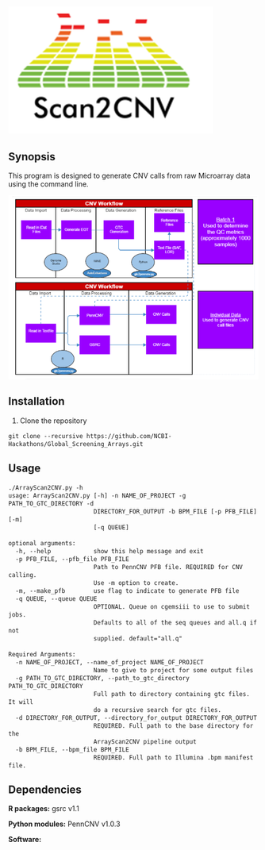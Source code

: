 ## ![alt text](https://github.com/NCBI-Hackathons/Global_Screening_Arrays/blob/master/files/Logo.png "Logo")


## Synopsis

This program is designed to generate CNV calls from raw Microarray data using the command line.

![alt text](https://github.com/NCBI-Hackathons/Global_Screening_Arrays/blob/master/Workflow_updated.PNG "Workflow")


## Installation

1. Clone the repository 
```
git clone --recursive https://github.com/NCBI-Hackathons/Global_Screening_Arrays.git

```


## Usage
```
./ArrayScan2CNV.py -h
usage: ArrayScan2CNV.py [-h] -n NAME_OF_PROJECT -g PATH_TO_GTC_DIRECTORY -d
                        DIRECTORY_FOR_OUTPUT -b BPM_FILE [-p PFB_FILE] [-m]
                        [-q QUEUE]

optional arguments:
  -h, --help            show this help message and exit
  -p PFB_FILE, --pfb_file PFB_FILE
                        Path to PennCNV PFB file. REQUIRED for CNV calling.
                        Use -m option to create.
  -m, --make_pfb        use flag to indicate to generate PFB file
  -q QUEUE, --queue QUEUE
                        OPTIONAL. Queue on cgemsiii to use to submit jobs.
                        Defaults to all of the seq queues and all.q if not
                        supplied. default="all.q"

Required Arguments:
  -n NAME_OF_PROJECT, --name_of_project NAME_OF_PROJECT
                        Name to give to project for some output files
  -g PATH_TO_GTC_DIRECTORY, --path_to_gtc_directory PATH_TO_GTC_DIRECTORY
                        Full path to directory containing gtc files. It will
                        do a recursive search for gtc files.
  -d DIRECTORY_FOR_OUTPUT, --directory_for_output DIRECTORY_FOR_OUTPUT
                        REQUIRED. Full path to the base directory for the
                        ArrayScan2CNV pipeline output
  -b BPM_FILE, --bpm_file BPM_FILE
                        REQUIRED. Full path to Illumina .bpm manifest file.
```


## Dependencies

**R packages:** gsrc v1.1

**Python modules:** PennCNV v1.0.3

**Software:**
  
